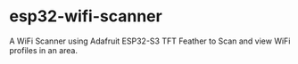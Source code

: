 # esp32-wifi-scanner
A WiFi Scanner using Adafruit ESP32-S3 TFT Feather to Scan and view WiFi profiles in an area.
